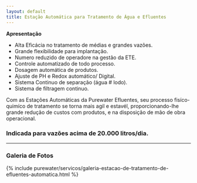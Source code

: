 ```yaml
---
layout: default
title: Estação Automática para Tratamento de Água e Efluentes
---
```


<strong>Apresentação</strong>

- Alta Eficácia no tratamento de médias e grandes vazões.
- Grande flexibilidade para implantação.
- Numero reduzido de operadore na gestão da ETE.
- Controle automatizado de todo processo.
- Dosagem automática de produtos.
- Ajuste de PH e Redox automático/ Digital.
- Sistema Continuo de separação (água # lodo).
- Sistema de filtragem continuo.

Com as Estações Automáticas da Purewater Efluentes, seu processo fisíco-quimíco de tratamento se torna mais agil e estavél, proporcionando-lhe grande redução de custos com produtos, e na disposição de mão de obra operacional.

### Indicada para vazões acima de 20.000 litros/dia.

---

### Galeria de Fotos

{% include purewater/servicos/galeria-estacao-de-tratamento-de-efluentes-automatica.html %}

